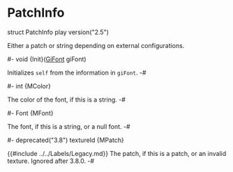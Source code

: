 # PatchInfo

[GiFont]: ../Drawing/GiFont.md

<!-- api-declaration -->
struct PatchInfo play version("2.5")

<!-- api-definition -->
Either a patch or string depending on external configurations.

<!-- api-instance-methods -->
#-
void {Init}([GiFont] giFont)

Initializes `self` from the information in `giFont`.
-#

<!-- api-members -->
#-
int {MColor}

The color of the font, if this is a string.
-#

#-
Font {MFont}

The font, if this is a string, or a null font.
-#

#-
deprecated("3.8") textureId {MPatch}

{{#include ../../Labels/Legacy.md}} The patch, if this is a patch, or
an invalid texture. Ignored after 3.8.0.
-#
